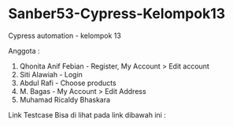 # Sanber53-Cypress-Kelompok13
Cypress automation - kelompok 13

Anggota :
1. Qhonita Anif Febian - Register, My Account > Edit account
2. Siti Alawiah - Login
3. Abdul Rafi - Choose products
4. M. Bagas - My Account > Edit Address
5. Muhamad Ricaldy Bhaskara

Link Testcase Bisa di lihat pada link dibawah ini :